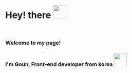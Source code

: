 <h1>Hey! there <img src="https://media.giphy.com/media/hvRJCLFzcasrR4ia7z/giphy.gif" width="40px"> </h1>
</br>
<h3>Welcome to my page!</h3>
<h3>I'm Goun, Front-end developer from korea <img src="https://www.flaticon.com/premium-icon/korea_2276839?term=korea&related_id=2276839.jpg" width="40px"></h3>
 </br>
 
 
